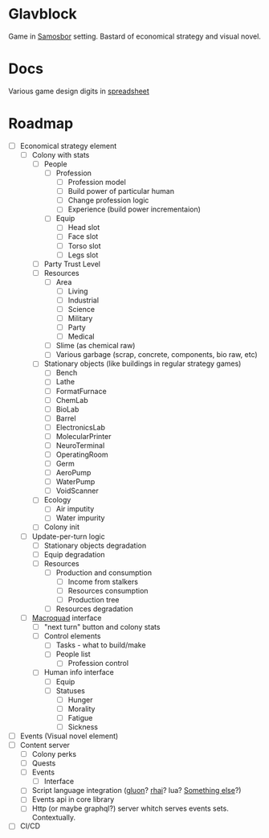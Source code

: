 # Glavblock

Game in [Samosbor](https://samosb.org/) setting. Bastard of economical strategy and visual novel.

# Docs

Various game design digits in [spreadsheet](https://docs.google.com/spreadsheets/d/1PA18gcbbeIUVYdINowk_PRhOiLDzaMh0UOmgDVoPoxM/edit#gid=0)

# Roadmap

- [ ] Economical strategy element
  - [ ] Colony with stats
    - [ ] People
      - [ ] Profession
        - [ ] Profession model
        - [ ] Build power of particular human
        - [ ] Change profession logic
        - [ ] Experience (build power incrementaion)
      - [ ] Equip
        - [ ] Head slot
        - [ ] Face slot
        - [ ] Torso slot
        - [ ] Legs slot
    - [ ] Party Trust Level
    - [ ] Resources
      - [ ] Area
        - [ ] Living
        - [ ] Industrial
        - [ ] Science
        - [ ] Military
        - [ ] Party
        - [ ] Medical
      - [ ] Slime (as chemical raw)
      - [ ] Various garbage (scrap, concrete, components, bio raw, etc)
    - [ ] Stationary objects (like buildings in regular strategy games)
      - [ ] Bench
      - [ ] Lathe
      - [ ] FormatFurnace
      - [ ] ChemLab
      - [ ] BioLab
      - [ ] Barrel
      - [ ] ElectronicsLab
      - [ ] MolecularPrinter
      - [ ] NeuroTerminal
      - [ ] OperatingRoom
      - [ ] Germ
      - [ ] AeroPump
      - [ ] WaterPump
      - [ ] VoidScanner
    - [ ] Ecology
      - [ ] Air imputity
      - [ ] Water impurity
    - [ ] Colony init
  - [ ] Update-per-turn logic
    - [ ] Stationary objects degradation
    - [ ] Equip degradation
    - [ ] Resources
      - [ ] Production and consumption
        - [ ] Income from stalkers
        - [ ] Resources consumption
        - [ ] Production tree
      - [ ] Resources degradation
  - [ ] [Macroquad](https://github.com/not-fl3/macroquad) interface
    - [ ] "next turn" button and colony stats
    - [ ] Control elements
      - [ ] Tasks - what to build/make
      - [ ] People list
        - [ ] Profession control
    - [ ] Human info interface
        - [ ] Equip
        - [ ] Statuses
          - [ ] Hunger
          - [ ] Morality
          - [ ] Fatigue
          - [ ] Sickness
- [ ] Events (Visual novel element)
- [ ] Content server
  - [ ] Colony perks
  - [ ] Quests
  - [ ] Events
    - [ ] Interface
  - [ ] Script language integration ([gluon](https://github.com/gluon-lang/gluon)? [rhai](https://github.com/jonathandturner/rhai)? lua? [Something else](https://github.com/ruse-lang/langs-in-rust)?)
  - [ ] Events api in core library
  - [ ] Http (or maybe graphql?) server whitch serves events sets. Contextually.
- [ ] CI/CD
